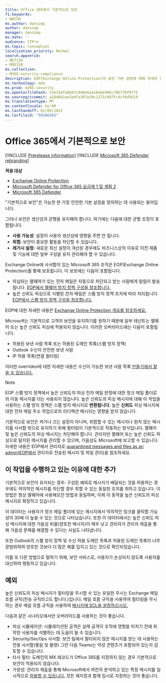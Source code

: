 ```yaml
---
title: Office 365에서 기본적으로 보안
f1.keywords:
- NOCSH
ms.author: dansimp
author: dansimp
manager: dansimp
ms.date: ''
audience: ITPro
ms.topic: conceptual
localization_priority: Normal
search.appverid:
- MET150
- MOE150
ms.collection:
- M365-security-compliance
description: EOP(Exchange Online Protection)의 보안 기본 설정에 대해 자세히 알아보시고
ms.technology: mdo
ms.prod: m365-security
ms.openlocfilehash: 51b33afa6b07c040e6aa18abe996c78b770f0773
ms.sourcegitcommit: a1846b1ee2e4fa397e39c1271c997fc4cf6d5619
ms.translationtype: MT
ms.contentlocale: ko-KR
ms.lasthandoff: 02/09/2021
ms.locfileid: "50166582"
---
```

# <a name="secure-by-default-in-office-365"></a>Office 365에서 기본적으로 보안

[!INCLUDE [Prerelease information](../includes/prerelease.md)]
[!INCLUDE [Microsoft 365 Defender rebranding](../includes/microsoft-defender-for-office.md)]

**적용 대상**
- [Exchange Online Protection](https://go.microsoft.com/fwlink/?linkid=2148611)
- [Microsoft Defender for Office 365 요금제 1 및 계획 2](https://go.microsoft.com/fwlink/?linkid=2148715)
- [Microsoft 365 Defender](https://go.microsoft.com/fwlink/?linkid=2118804)

"기본적으로 보안"은 가능한 한 가장 안전한 기본 설정을 정의하는 데 사용되는 용어입니다.

그러나 보안은 생산성과 균형을 유지해야 합니다. 여기에는 다음에 대한 균형 조정이 포함됩니다.

- **사용 가능성**: 설정이 사용자 생산성에 영향을 주면 안 됩니다.
- **위험**: 보안이 중요한 활동을 차단할 수 있습니다.
- **레거시 설정:** 새로운 최신 설정이 개선된 경우에도 비즈니스상의 이유로 이전 제품 및 기능에 대한 일부 구성을 유지 관리해야 할 수 있습니다.

Exchange Online에 사서함이 있는 Microsoft 365 조직은 EOP(Exchange Online Protection)를 통해 보호됩니다. 이 보호에는 다음이 포함됩니다.

- 의심되는 맬웨어가 있는 전자 메일은 자동으로 차단되고 받는 사람에게 알림이 발송됩니다. [EOP에서 맬웨어 방지 정책 구성을 참조합니다.](configure-anti-malware-policies.md)
- 높은 신뢰도 피싱으로 식별된 전자 메일은 스팸 방지 정책 조치에 따라 처리됩니다. [EOP에서 스팸 방지 정책 구성을 참조합니다.](configure-your-spam-filter-policies.md)

EOP에 대한 자세한 내용은 [Exchange Online Protection 개요를 참조하세요.](exchange-online-protection-overview.md)

Microsoft는 기본적으로 고객의 보안을 유지하기를 원하기 때문에 일부 테넌트는 맬웨어 또는 높은 신뢰도 피싱에 적용되지 않습니다. 이러한 오버라이드에는 다음이 포함됩니다.

- 허용된 보낸 사람 목록 또는 허용된 도메인 목록(스팸 방지 정책)
- Outlook 수신이 안전한 보낸 사람
- IP 허용 목록(연결 필터링)

이러한 overrides에 대한 자세한 내용은 수신이 가능한 보낸 사람 목록 [만들기에서 찾을 수 있습니다.](create-safe-sender-lists-in-office-365.md)

> [!NOTE]
> EOP 스팸 방지 정책에서 높은  신뢰도의 피싱 전자 메일  판정에 대한 정크 메일 폴더로의 이동 메시지를 더는 사용되지 않습니다. 높은 신뢰도의 피싱 메시지에 대해 이 작업을 사용하는 스팸 방지 정책은 스팸 방지 메시지로 **변환됩니다.** 높은 **신뢰도** 피싱 메시지에 대한 전자 메일 주소 작업으로의 리디렉션 메시지는 영향을 받지 않습니다.

기본적으로 보안은 켜거나 끄는 설정이 아니며, 위험할 수 있는 메시지나 원치 않는 메시지를 사서함 밖으로 유지하기 위해 필터링이 기본적으로 작동하는 방식입니다. 맬웨어 및 높은 신뢰도의 피싱 메시지는 차단해야 합니다. 관리자만 맬웨어 또는 높은 신뢰도 피싱으로 탐지된 메시지를 관리할 수 있으며, 가음성도 Microsoft에 보고할 수 있습니다. 자세한 내용은 EOP에서 관리자로 [quarantined messages and files as an admin(EOP에서](manage-quarantined-messages-and-files.md) 관리자로 전송된 메시지 및 파일 관리)을 참조하세요.

## <a name="more-on-why-were-doing-this"></a>이 작업을 수행하고 있는 이유에 대한 추가

기본적으로 보안이 유지되는 경우: 구성된 예외로 메시지가 배달되는 것을 허용하는 경우에도 악의적인 메시지를 차단할 경우 취할 수 있는 동일한 조치를 취하고 있습니다. 이 방법은 항상 맬웨어에 사용해오던 방법과 동일하며, 이제 이 동작을 높은 신뢰도의 피싱 메시지로 확장하고 있습니다.

이 데이터는 사용자가 정크 메일 폴더에 있는 메시지에서 악의적인 링크를 클릭할 가능성이 30배 더 높을 수 있는 것으로 나타났습니다. 또한 이 데이터에서는 높은 신뢰도 피싱 메시지에 대한 가음성 비율(양호한 메시지)이 매우 낮고 관리자가 관리자 제출을 통해 가음성 문제를 해결할 수 있다는 사실도 나타냅니다.

또한 Outlook의 스팸 방지 정책 및 수신 허용 도메인 목록과 허용된 도메인 목록이 너무 광범위하여 양호한 것보다 더 많은 해를 입히고 있는 것으로 확인되었습니다.

이를 또 다른 방법으로 말하기 위해, 보안 서비스로, 사용자가 손상되지 않도록 사용자를 대신하여 행동하고 있습니다. 

## <a name="exceptions"></a>예외

높은 신뢰도의 피싱 메시지가 필터링을 무시할 수 있는 유일한 무시는 Exchange 메일 흐름 규칙(전송 규칙라고도 합니다.)입니다. 메일 흐름 규칙을 사용하여 필터링을 무시하는 경우 메일 흐름 규칙을 사용하여 [메시지에 SCL을 설정하십시오.](use-mail-flow-rules-to-set-the-spam-confidence-level-scl-in-messages.md)

다음과 같은 시나리오에서만 오버라이드를 사용하는 것이 좋습니다.

- 피싱 시뮬레이션: 시뮬레이션된 공격은 실제 공격이 조직에 영향을 미치기 전에 취약한 사용자를 식별하는 데 도움이 될 수 있습니다.
- Security/SecOps 사서함: 보안 팀에서 필터되지 않은 메시지를 받는 데 사용하는 전용 사서함(좋음 및 불량) 그런 다음 Teams는 악성 콘텐츠가 포함되어 있는지 검토할 수 있습니다.
- 타사 필터: 도메인의 MX 레코드가 Office 365를 지정하지 않는 경우 기본적으로 보안이 적용되지 않습니다.
- 가양성: 관리자 제출을 통해 Microsoft에서 여전히 분석하고 있는 특정 메시지를 일시적으로 [허용할 수 있습니다.](admin-submission.md) 모든 재지정과 함께 임시로 지정하는 것이 좋습니다.
